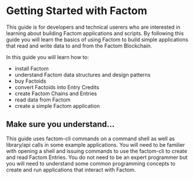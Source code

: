 Getting Started with Factom
===

This guide is for developers and technical userers who are interested in learning about building Factom applications and scripts. By following this guide you will learn the basics of using Factom to build simple applications that read and write data to and from the Factom Blockchain.

In this guide you will learn how to:
* install Factom
* understand Factom data structures and design patterns
* buy Factoids
* convert Factoids into Entry Credits
* create Factom Chains and Entries
* read data from Factom
* create a simple Factom application

Make sure you understand...
---
This guide uses factom-cli commands on a command shell as well as library/api calls in some example applications. You will need to be familier with opening a shell and issuing commands to use the factom-cli to create and read Factom Entries. You do not need to be an expert programmer but you will need to understand some common programming concepts to create and run applications that interact with Factom.
